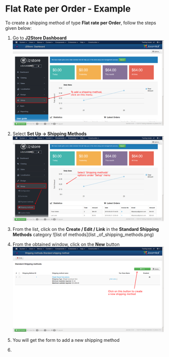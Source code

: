 # Flat Rate per Order - Example

To create a shipping method of type **Flat rate per Order**, follow the steps given below:

1. Go to **J2Store Dashboard**
![Dashboard](flat_rate_per_order_dashboard.png)

2. Select **Set Up -> Shipping Methods**
![Shipping Methods](flat_rate_per_order_dashboard_setup.png)

3. From the list, click on the **Create / Edit / Link** in the **Standard Shipping Methods** category
![list of methods](list _of_shipping_methods.png)

4. From the obtained window, click on the **New** button
![create new](std_ship_methods_create.png)

5. You will get the form to add a new shipping method

6. 